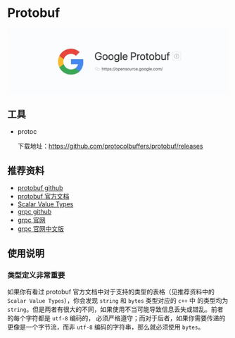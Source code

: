 # Protobuf

![protobuf](protobuf.webp)

## 工具

+ protoc

    下载地址：https://github.com/protocolbuffers/protobuf/releases

## 推荐资料
+ [protobuf github](https://github.com/protocolbuffers/protobuf)
+ [protobuf 官方文档](https://developers.google.cn/protocol-buffers/docs/overview)
+ [Scalar Value Types](https://developers.google.cn/protocol-buffers/docs/proto3#scalar)
+ [grpc github](https://github.com/grpc)
+ [grpc 官网](https://www.grpc.io/)
+ [grpc 官网中文版](http://doc.oschina.net/grpc)

## 使用说明

### 类型定义非常重要

如果你有看过 protobuf 官方文档中对于支持的类型的表格（见推荐资料中的`Scalar Value Types`），你会发现 `string` 和 `bytes` 类型对应的 `c++` 中
的类型均为 `string`。但是两者有很大的不同，如果使用不当可能导致信息丢失或错乱。前者的每个字符都是 `utf-8` 编码的，
必须严格遵守；而对于后者，如果你需要传递的更像是一个字节流，而非 `utf-8` 编码的字符串，那么就必须使用 `bytes`。
